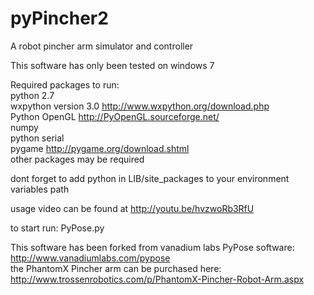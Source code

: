 # pyPincher2
A robot pincher arm simulator and controller<br>

This software has only been tested on windows 7<br>

Required packages to run:<br>
python 2.7<br>
wxpython version 3.0     http://www.wxpython.org/download.php <br>
Python OpenGL http://PyOpenGL.sourceforge.net/ <br>
numpy <br>
python serial<br>
pygame  http://pygame.org/download.shtml <br>
other packages may be required<br>

dont forget to add python in LIB/site_packages to your environment variables path<br>

usage video can be found at http://youtu.be/hvzwoRb3RfU<br>

to start run: PyPose.py<br>

This software has been forked from vanadium labs PyPose software: http://www.vanadiumlabs.com/pypose <br>
the PhantomX Pincher arm can be purchased here: http://www.trossenrobotics.com/p/PhantomX-Pincher-Robot-Arm.aspx
